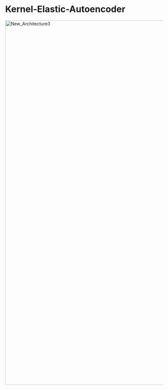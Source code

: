 # Kernel-Elastic-Autoencoder


<img width="1165" alt="New_Architecture3" src="https://github.com/haoteli/Kernel-Elastic-Autoencoder/assets/64120687/6c33c627-73ae-4473-b64c-d77be9f8b255">

